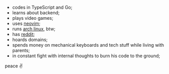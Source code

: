 - codes in TypeScript and Go;
- learns about backend;
- plays video games;
- uses [neovim](https://github.com/neovim/neovim);
- runs [arch linux](https://archlinux.org/), btw;
- has [reddit](https://www.reddit.com/user/daniil-tsivinsky);
- hoards domains;
- spends money on mechanical keyboards and tech stuff while living with parents;
- in constant fight with internal thoughts to burn his code to the ground;

peace ✌️
